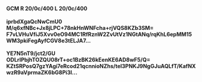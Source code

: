 #### GCM R 20/0c/400 L 20/0c/400
**iprbdXgaQcNwCmU0**<br/>**M/q6xfNBc+Jx8jLPC+78nkHnWNFcha+rjVQS8KZb3SM=**<br/>**F7vLVHuVfiJ5Xvv0eO94MC1RfRznW2ZvUtVz1NGtANq/rqKhL6epMM15WM3pkiFegAyfCGV8e3tELJA7...**<br/><br/>
**YE7N5nT9/jct2/GU**<br/>**ODLrIPbjhTOZQU08rT+oc1BzBK26kEenKE6AD8wF5/Q=**<br/>**KZtSRPosQ7gzYAgi7eRcod21qcnnioNZhs/tel3PNKJ9NgGJuAQLfT/KafNXwzR9aVprmaZK6bG8Pi3l...**